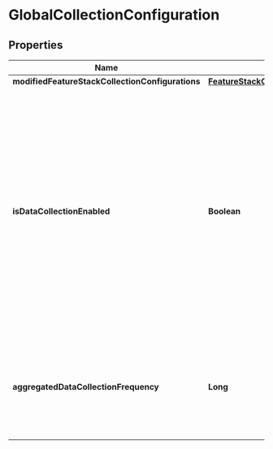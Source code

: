 # GlobalCollectionConfiguration

## Properties
Name | Type | Description | Notes
------------ | ------------- | ------------- | -------------
**modifiedFeatureStackCollectionConfigurations** | [**FeatureStackCollectionConfigurationList**](FeatureStackCollectionConfigurationList.md) |  |  [optional]
**isDataCollectionEnabled** | **Boolean** | Indicates whether data collection required by the aggregation service is enabled.  If false, no aggregation service data will be collected.  Changing this property will not affect the existing data collection frequency settings. | 
**aggregatedDataCollectionFrequency** | **Long** | The frequency in seconds at which data, which is subject to the aggregation function, is collected. | 
